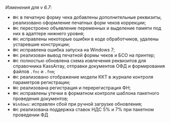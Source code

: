 _Изменения для v 6.7_:
- `ФН`: в печатную форму чека добавлены дополнительные реквизиты, реализовано оформление печатных форм чеков коррекции;
- `ФН`: перестроено объявление переменных и выделение памяти под них в адаптере нижнего уровня;
- `ФН`: исправлены некоторые ошибки в коде обработчиков, удалены устаревшие конструкции;
- `ФН`: исправлена ошибка запуска на Windows 7;
- `ФН`: реализован вывод печатной формы чеков и БСО на принтер;
- `ФН`: полностью обновлена схема извлечения реквизитов для справочника KassArray, отправки документов ОФД и формирования файлов `.fnc` и `.fnm`;
- `ФН`: реализовано отображение модели ККТ в журнале контроля параметров регистрации;
- `ФН`: реализована регистрация и перерегистрация ФН;
- `ФН`: исправлены утечки в форматном контроле шаблона пакетного проведения документов;
- `Windows`: исправлен сбой при ручной загрузке обновления;
- `ФН`: реализована поддержка ставок НДС 5% и 7% при пакетном проведении ФД
